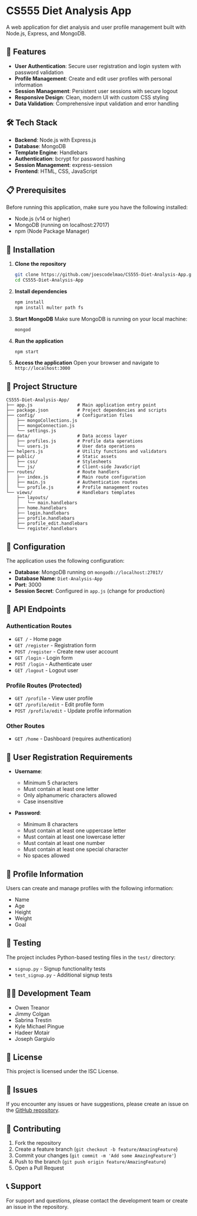 # CS555 Diet Analysis App

A web application for diet analysis and user profile management built with Node.js, Express, and MongoDB.

## 🚀 Features

- **User Authentication**: Secure user registration and login system with password validation
- **Profile Management**: Create and edit user profiles with personal information
- **Session Management**: Persistent user sessions with secure logout
- **Responsive Design**: Clean, modern UI with custom CSS styling
- **Data Validation**: Comprehensive input validation and error handling

## 🛠️ Tech Stack

- **Backend**: Node.js with Express.js
- **Database**: MongoDB
- **Template Engine**: Handlebars
- **Authentication**: bcrypt for password hashing
- **Session Management**: express-session
- **Frontend**: HTML, CSS, JavaScript

## 📋 Prerequisites

Before running this application, make sure you have the following installed:

- Node.js (v14 or higher)
- MongoDB (running on localhost:27017)
- npm (Node Package Manager)

## 🚀 Installation

1. **Clone the repository**
   ```bash
   git clone https://github.com/joescodelmao/CS555-Diet-Analysis-App.git
   cd CS555-Diet-Analysis-App
   ```

2. **Install dependencies**
   ```bash
   npm install
   npm install multer path fs
   ```

3. **Start MongoDB**
   Make sure MongoDB is running on your local machine:
   ```bash
   mongod
   ```

4. **Run the application**
   ```bash
   npm start
   ```

5. **Access the application**
   Open your browser and navigate to `http://localhost:3000`

## 📁 Project Structure

```
CS555-Diet-Analysis-App/
├── app.js                 # Main application entry point
├── package.json           # Project dependencies and scripts
├── config/                # Configuration files
│   ├── mongoCollections.js
│   ├── mongoConnection.js
│   └── settings.js
├── data/                  # Data access layer
│   ├── profiles.js        # Profile data operations
│   └── users.js           # User data operations
├── helpers.js             # Utility functions and validators
├── public/                # Static assets
│   ├── css/               # Stylesheets
│   └── js/                # Client-side JavaScript
├── routes/                # Route handlers
│   ├── index.js           # Main route configuration
│   ├── main.js            # Authentication routes
│   └── profile.js         # Profile management routes
└── views/                 # Handlebars templates
    ├── layouts/
    │   └── main.handlebars
    ├── home.handlebars
    ├── login.handlebars
    ├── profile.handlebars
    ├── profile_edit.handlebars
    └── register.handlebars
```

## 🔧 Configuration

The application uses the following configuration:

- **Database**: MongoDB running on `mongodb://localhost:27017/`
- **Database Name**: `Diet-Analysis-App`
- **Port**: 3000
- **Session Secret**: Configured in `app.js` (change for production)

## 📝 API Endpoints

### Authentication Routes
- `GET /` - Home page
- `GET /register` - Registration form
- `POST /register` - Create new user account
- `GET /login` - Login form
- `POST /login` - Authenticate user
- `GET /logout` - Logout user

### Profile Routes (Protected)
- `GET /profile` - View user profile
- `GET /profile/edit` - Edit profile form
- `POST /profile/edit` - Update profile information

### Other Routes
- `GET /home` - Dashboard (requires authentication)

## 🔐 User Registration Requirements

- **Username**: 
  - Minimum 5 characters
  - Must contain at least one letter
  - Only alphanumeric characters allowed
  - Case insensitive

- **Password**:
  - Minimum 8 characters
  - Must contain at least one uppercase letter
  - Must contain at least one lowercase letter
  - Must contain at least one number
  - Must contain at least one special character
  - No spaces allowed

## 👥 Profile Information

Users can create and manage profiles with the following information:
- Name
- Age
- Height
- Weight
- Goal

## 🧪 Testing

The project includes Python-based testing files in the `test/` directory:
- `signup.py` - Signup functionality tests
- `test_signup.py` - Additional signup tests

## 👨‍💻 Development Team

- Owen Treanor
- Jimmy Colgan
- Sabrina Trestin
- Kyle Michael Pingue
- Hadeer Motair
- Joseph Gargiulo

## 📄 License

This project is licensed under the ISC License.

## 🐛 Issues

If you encounter any issues or have suggestions, please create an issue on the [GitHub repository](https://github.com/joescodelmao/CS555-Diet-Analysis-App/issues).

## 🤝 Contributing

1. Fork the repository
2. Create a feature branch (`git checkout -b feature/AmazingFeature`)
3. Commit your changes (`git commit -m 'Add some AmazingFeature'`)
4. Push to the branch (`git push origin feature/AmazingFeature`)
5. Open a Pull Request

## 📞 Support

For support and questions, please contact the development team or create an issue in the repository.
